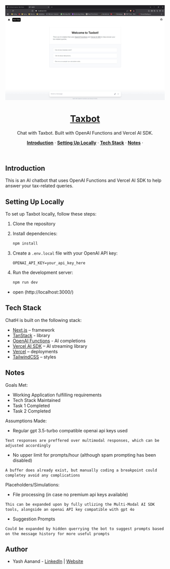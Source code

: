<a href="https://chathn.vercel.app">
  <img alt="Chat with Taxbot." src="/app/opengraph-image.png">
  <h1 align="center">Taxbot</h1>
</a>

<p align="center">
  Chat with Taxbot. Built with OpenAI Functions and Vercel AI SDK. 
</p>

<p align="center">
  <a href="#introduction"><strong>Introduction</strong></a> ·
  <a href="#setting-up-locally"><strong>Setting Up Locally</strong></a> ·
  <a href="#tech-stack"><strong>Tech Stack</strong></a> ·
  <a href="#notes"><strong>Notes</strong></a> ·
</p>
<br/>

## Introduction

This is an AI chatbot that uses OpenAI Functions and Vercel AI SDK to help answer your tax-related queries.

## Setting Up Locally

To set up Taxbot locally, follow these steps:

1. Clone the repository

2. Install dependencies:
   ```bash
   npm install
   ```
3. Create a `.env.local` file with your OpenAI API key:
   ```
   OPENAI_API_KEY=your_api_key_here
   ```
4. Run the development server:
   ```bash
   npm run dev
   ```

- open (http://localhost:3000/)

## Tech Stack

ChatH is built on the following stack:

- [Next.js](https://nextjs.org/) – framework
- [TanStack](https://tanstack.com/) - library
- [OpenAI Functions](https://platform.openai.com/docs/guides/gpt/function-calling) - AI completions
- [Vercel AI SDK](https://sdk.vercel.ai/docs) – AI streaming library
- [Vercel](https://vercel.com) – deployments
- [TailwindCSS](https://tailwindcss.com/) – styles

## Notes

Goals Met:

- Working Application fulfilling requirements
- Tech Stack Maintained
- Task 1 Completed
- Task 2 Completed

Assumptions Made:

- Regular gpt 3.5-turbo compatible openai api keys used

```
Text responses are preffered over multimodal responses, which can be adjusted accordingly
```

- No upper limit for prompts/hour (although spam prompting has been disabled)

```
A buffer does already exist, but manually coding a breakpoint could completey avoid any complications
```

Placeholders/Simulations:

- File processing (in case no premium api keys available)

```
This can be expanded upon by fully utlizing the Multi-Modal AI SDK tools, alongside an openai API key compatible with gpt 4o
```

- Suggestion Prompts

```
Could be expanded by hidden querrying the bot to suggest prompts based on the message history for more useful prompts
```

## Author

- Yash Aanand - [LinkedIn](https://www.linkedin.com/in/yash-aanand-35192b273/) | [Website](https://yashaanand.com/)
